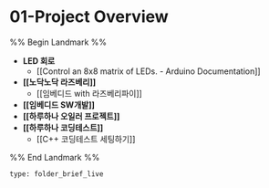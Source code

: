 # 01-Project Overview

%% Begin Landmark %%
- **LED 회로**
	- [[Control an 8x8 matrix of LEDs. - Arduino Documentation]]
- **[[노닥노닥 라즈베리]]**
	- [[임베디드 with 라즈베리파이]]
- **[[임베디드 SW개발]]**
- **[[하루하나 오일러 프로젝트]]**
- **[[하루하나 코딩테스트]]**
	- [[C++ 코딩테스트 세팅하기]]

%% End Landmark %%


```ccard
type: folder_brief_live
```

